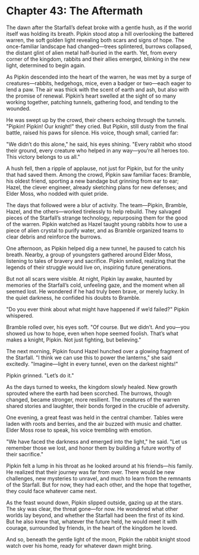 # Chapter 43: The Aftermath

The dawn after the Starfall’s defeat broke with a gentle hush, as if the world itself was holding its breath. Pipkin stood atop a hill overlooking the battered warren, the soft golden light revealing both scars and signs of hope. The once-familiar landscape had changed—trees splintered, burrows collapsed, the distant glint of alien metal half-buried in the earth. Yet, from every corner of the kingdom, rabbits and their allies emerged, blinking in the new light, determined to begin again.

As Pipkin descended into the heart of the warren, he was met by a surge of creatures—rabbits, hedgehogs, mice, even a badger or two—each eager to lend a paw. The air was thick with the scent of earth and ash, but also with the promise of renewal. Pipkin’s heart swelled at the sight of so many working together, patching tunnels, gathering food, and tending to the wounded.

He was swept up by the crowd, their cheers echoing through the tunnels. "Pipkin! Pipkin! Our knight!" they cried. But Pipkin, still dusty from the final battle, raised his paws for silence. His voice, though small, carried far:

"We didn’t do this alone," he said, his eyes shining. "Every rabbit who stood their ground, every creature who helped in any way—you’re all heroes too. This victory belongs to us all."

A hush fell, then a ripple of applause, not just for Pipkin, but for the unity that had saved them. Among the crowd, Pipkin saw familiar faces: Bramble, his oldest friend, sporting a new bandage but grinning from ear to ear; Hazel, the clever engineer, already sketching plans for new defenses; and Elder Moss, who nodded with quiet pride.

The days that followed were a blur of activity. The team—Pipkin, Bramble, Hazel, and the others—worked tirelessly to help rebuild. They salvaged pieces of the Starfall’s strange technology, repurposing them for the good of the warren. Pipkin watched as Hazel taught young rabbits how to use a piece of alien crystal to purify water, and as Bramble organized teams to clear debris and reinforce the burrows.

One afternoon, as Pipkin helped dig a new tunnel, he paused to catch his breath. Nearby, a group of youngsters gathered around Elder Moss, listening to tales of bravery and sacrifice. Pipkin smiled, realizing that the legends of their struggle would live on, inspiring future generations.

But not all scars were visible. At night, Pipkin lay awake, haunted by memories of the Starfall’s cold, unfeeling gaze, and the moment when all seemed lost. He wondered if he had truly been brave, or merely lucky. In the quiet darkness, he confided his doubts to Bramble.

"Do you ever think about what might have happened if we’d failed?" Pipkin whispered.

Bramble rolled over, his eyes soft. "Of course. But we didn’t. And you—you showed us how to hope, even when hope seemed foolish. That’s what makes a knight, Pipkin. Not just fighting, but believing."

The next morning, Pipkin found Hazel hunched over a glowing fragment of the Starfall. "I think we can use this to power the lanterns," she said excitedly. "Imagine—light in every tunnel, even on the darkest nights!"

Pipkin grinned. "Let’s do it."

As the days turned to weeks, the kingdom slowly healed. New growth sprouted where the earth had been scorched. The burrows, though changed, became stronger, more resilient. The creatures of the warren shared stories and laughter, their bonds forged in the crucible of adversity.

One evening, a great feast was held in the central chamber. Tables were laden with roots and berries, and the air buzzed with music and chatter. Elder Moss rose to speak, his voice trembling with emotion.

"We have faced the darkness and emerged into the light," he said. "Let us remember those we lost, and honor them by building a future worthy of their sacrifice."

Pipkin felt a lump in his throat as he looked around at his friends—his family. He realized that their journey was far from over. There would be new challenges, new mysteries to unravel, and much to learn from the remnants of the Starfall. But for now, they had each other, and the hope that together, they could face whatever came next.

As the feast wound down, Pipkin slipped outside, gazing up at the stars. The sky was clear, the threat gone—for now. He wondered what other worlds lay beyond, and whether the Starfall had been the first of its kind. But he also knew that, whatever the future held, he would meet it with courage, surrounded by friends, in the heart of the kingdom he loved.

And so, beneath the gentle light of the moon, Pipkin the rabbit knight stood watch over his home, ready for whatever dawn might bring.
